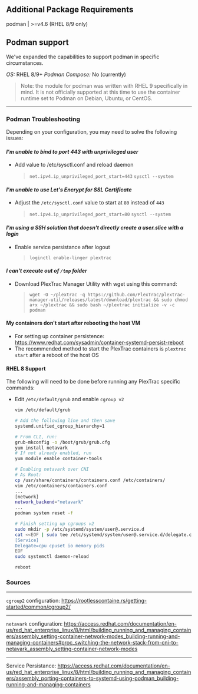 ## Additional Package Requirements

podman | >=v4.6 (RHEL 8/9 only)

## Podman support

We've expanded the capabilities to support podman in specific circumstances.

*OS:* RHEL 8/9+
*Podman Compose:* No (currently)

> Note: the module for podman was written with RHEL 9 specifically in mind. It is not officially supported at this time to use the container runtime set to Podman on Debian, Ubuntu, or CentOS.

---

### Podman Troubleshooting

Depending on your configuration, you may need to solve the following issues:

#### *I'm unable to bind to port 443 with unprivileged user*

- Add value to /etc/sysctl.conf and reload daemon
    > `net.ipv4.ip_unprivileged_port_start=443`
    > `sysctl --system`

#### *I'm unable to use Let's Encrypt for SSL Certificate*

- Adjust the `/etc/sysctl.conf` value to start at `80` instead of `443`
    > `net.ipv4.ip_unprivileged_port_start=80`
    > `sysctl --system`

#### *I'm using a SSH solution that doesn't directly create a user.slice with a login*

- Enable service persistance after logout
    > `loginctl enable-linger plextrac`

#### *I can't execute out of `/tmp` folder*

- Download PlexTrac Manager Utility with wget using this command:
    > `wget -O ~/plextrac -q https://github.com/PlexTrac/plextrac-manager-util/releases/latest/download/plextrac && sudo chmod a+x ~/plextrac && sudo bash ~/plextrac initialize -v -c podman`

#### My containers don't start after rebooting the host VM

- For setting up container persistence: https://www.redhat.com/sysadmin/container-systemd-persist-reboot
- The recommended method to start the PlexTrac containers is `plextrac start` after a reboot of the host OS


#### RHEL 8 Support

The following will need to be done before running any PlexTrac specific commands:

- Edit `/etc/default/grub` and enable `cgroup v2`

    ```bash
    vim /etc/default/grub

    # Add the following line and then save
    systemd.unified_cgroup_hierarchy=1

    # From CLI, run:
    grub-mkconfig -o /boot/grub/grub.cfg
    yum install netavark
    # If not already enabled, run
    yum module enable container-tools

    # Enabling netavark over CNI
    # As Root:
    cp /usr/share/containers/containers.conf /etc/containers/
    vim /etc/containers/containers.conf
    ...
    [network]
    network_backend="netavark"
    ...
    podman system reset -f

    # Finish setting up cgroups v2
    sudo mkdir -p /etc/systemd/system/user@.service.d
    cat <<EOF | sudo tee /etc/systemd/system/user@.service.d/delegate.conf
    [Service]
    Delegate=cpu cpuset io memory pids
    EOF
    sudo systemctl daemon-reload

    reboot
    ```

### Sources

---
`cgroup2` configuration: <https://rootlesscontaine.rs/getting-started/common/cgroup2/>

---
`netavark` configuration: <https://access.redhat.com/documentation/en-us/red_hat_enterprise_linux/8/html/building_running_and_managing_containers/assembly_setting-container-network-modes_building-running-and-managing-containers#proc_switching-the-network-stack-from-cni-to-netavark_assembly_setting-container-network-modes>

---
Service Persistance: <https://access.redhat.com/documentation/en-us/red_hat_enterprise_linux/8/html/building_running_and_managing_containers/assembly_porting-containers-to-systemd-using-podman_building-running-and-managing-containers>
